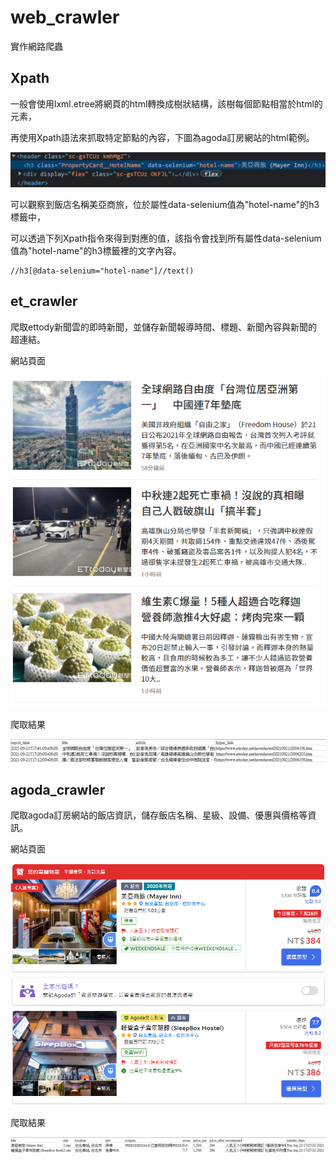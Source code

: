 # web_crawler
實作網路爬蟲
## Xpath
一般會使用lxml.etree將網頁的html轉換成樹狀結構，該樹每個節點相當於html的元素，

再使用Xpath語法來抓取特定節點的內容，下圖為agoda訂房網站的html範例。

![html_example](/image/html_example.png "html_example")

可以觀察到飯店名稱美亞商旅，位於屬性data-selenium值為"hotel-name"的h3標籤中，

可以透過下列Xpath指令來得到對應的值，該指令會找到所有屬性data-selenium值為"hotel-name"的h3標籤裡的文字內容。

```
//h3[@data-selenium="hotel-name"]//text()
```

## et_crawler
爬取ettody新聞雲的即時新聞，並儲存新聞報導時間、標題、新聞內容與新聞的超連結。

網站頁面

![ettoday新聞雲即時新聞](/image/et_page.png "ettoday新聞雲即時新聞")

爬取結果

![ettoday新聞雲爬取結果](/image/et_result.png "ettoday新聞雲爬取結果")
## agoda_crawler
爬取agoda訂房網站的飯店資訊，儲存飯店名稱、星級、設備、優惠與價格等資訊。

網站頁面

![agoda訂房資訊](/image/agoda_page.png "agoda訂房資訊")

爬取結果

![agoda訂房資訊爬取結果](/image/agoda_result.png "agoda訂房資訊爬取結果")
